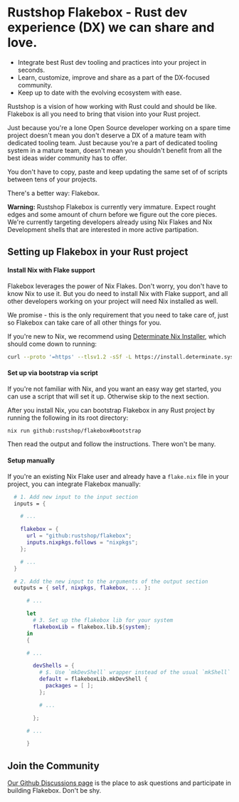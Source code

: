 # Rustshop Flakebox - Rust dev experience (DX) we can share and love.

* Integrate best Rust dev tooling and practices into your project in seconds.
* Learn, customize, improve and share as a part of the DX-focused community.
* Keep up to date with the evolving ecosystem with ease.

Rustshop is a vision of how working with Rust could and should be like.
Flakebox is all you need to bring that vision into your Rust project.

Just because you're a lone Open Source developer working on a spare
time project doesn't mean you don't deserve a DX of a mature team
with dedicated tooling team. Just because you're a part of dedicated
tooling system in a mature team, doesn't mean you shouldn't benefit
from all the best ideas wider community has to offer.

You don't have to copy, paste and keep updating the same set of of
scripts between tens of your projects.

There's a better way: Flakebox.

**Warning:** Rustshop Flakebox is currently very immature. Expect
rought edges and some amount of churn before we figure out the
core pieces. We're currently targeting developers already using
Nix Flakes and Nix Development shells that are interested in
more active partipation.

## Setting up Flakebox in your Rust project

#### Install Nix with Flake support

Flakebox leverages the power of Nix Flakes. Don't worry, you don't
have to know Nix to use it. But you do need to install Nix with Flake
support, and all other developers working on your project will need
Nix installed as well.

We promise - this is the only requirement that you need to
take care of, just so Flakebox can take care of all other things
for you.

If you're new to Nix, we recommend using [Determinate Nix Installer](https://zero-to-nix.com/start/install),
which should come down to running:

```sh
curl --proto '=https' --tlsv1.2 -sSf -L https://install.determinate.systems/nix | sh -s -- install
```

#### Set up via bootstrap via script

If you're not familiar with Nix, and you want an easy way get started,
you can use a script that will set it up. Otherwise skip to the next
section.

After you install Nix, you can bootstrap Flakebox in any Rust project
by running the following in its root directory:

```sh
nix run github:rustshop/flakebox#bootstrap
```

Then read the output and follow the instructions. There won't be many.

#### Setup manually

If you're an existing Nix Flake user and already have a `flake.nix` file
in your project, you can integrate Flakebox manually:

```nix
  # 1. Add new input to the input section
  inputs = {

    # ...

    flakebox = {
      url = "github:rustshop/flakebox";
      inputs.nixpkgs.follows = "nixpkgs";
    };

    # ...
  }

  # 2. Add the new input to the arguments of the output section
  outputs = { self, nixpkgs, flakebox, ... }:

      # ...

      let
        # 3. Set up the flakebox lib for your system
        flakeboxLib = flakebox.lib.${system};
      in
      {

      # ...

        devShells = {
          # $. Use `mkDevShell` wrapper instead of the usual `mkShell`
          default = flakeboxLib.mkDevShell {
            packages = [ ];
          };

          # ... 

        };

      # ...

      }
```

## Join the Community

[Our Github Discussions page](https://github.com/rustshop/flakebox/discussions) is the
place to ask questions and participate in building Flakebox. Don't be shy.
